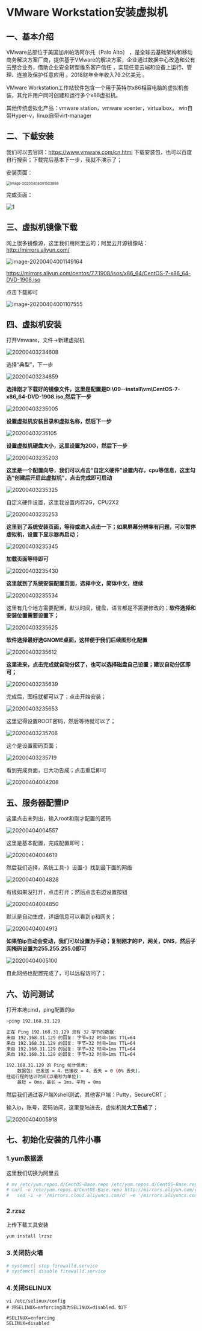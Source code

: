 

# VMware Workstation安装虚拟机

## 一、基本介绍

VMware总部位于美国加州帕洛阿尔托（Palo Alto） ，是全球云基础架构和移动商务解决方案厂商，提供基于VMware的解决方案，企业通过数据中心改造和公有云整合业务，借助企业安全转型维系客户信任 ，实现任意云端和设备上运行、管理、连接及保护任意应用 。2018财年全年收入79.2亿美元  。

VMware Workstation工作站软件包含一个用于英特尔x86相容电脑的虚拟机套装，其允许用户同时创建和运行多个x86虚拟机。

其他传统虚拟化产品：vmware station，vmware vcenter，virtualbox， win自带Hyper-v，linux自带virt-manager

## 二、下载安装

我们可以去官网：https://www.vmware.com/cn.html 下载安装包，也可以百度自行搜索；下载完后基本下一步，我就不演示了；

安装页面：

<img src="02.vmware.assets/image-20200404001503898.png" alt="image-20200404001503898" style="zoom:67%;" />

完成页面：

![1](02.vmware.assets/1.png)

## 三、虚拟机镜像下载

网上很多镜像源，这里我们用阿里云的；阿里云开源镜像站：http://mirrors.aliyun.com/

![image-20200404001149164](02.vmware.assets/image-20200404001149164.png)

https://mirrors.aliyun.com/centos/7.7.1908/isos/x86_64/CentOS-7-x86_64-DVD-1908.iso

点击下载即可

![image-20200404001107555](02.vmware.assets/image-20200404001107555.png)

## 四、虚拟机安装

打开Vmware，文件->新建虚拟机

![20200403234608](02.vmware.assets/20200403234608.png)

选择“典型”，下一步

![20200403234859](02.vmware.assets/20200403234859.png)

**选择刚才下载好的镜像文件，这里是配置是D:\09--install\vm\CentOS-7-x86_64-DVD-1908.iso,然后下一步**

![20200403235005](02.vmware.assets/20200403235005.png)

**设置虚拟机安装目录和虚拟名称，然后下一步**

![20200403235105](02.vmware.assets/20200403235105.png)

**设置虚拟机硬盘大小，这里设置为20G，然后下一步**

![20200403235203](02.vmware.assets/20200403235203.png)

**这里是一个配置向导，我们可以点击“自定义硬件”设置内存，cpu等信息，这里勾选“创建后开启此虚拟机”，点击完成即可启动**

![20200403235325](02.vmware.assets/20200403235325.png)

自定义硬件设置，这里我设置内存2G，CPU2X2

![20200403235253](02.vmware.assets/20200403235253.png)

**这里到了系统安装页面，等待或进入点击一下；如果屏幕分辨率有问题，可以暂停虚拟机，设置下显示器再启动；**

![20200403235345](02.vmware.assets/20200403235345.png)

**加载页面等待即可**

![20200403235430](02.vmware.assets/20200403235430.png)

**这里就到了系统安装配置页面，选择中文，简体中文，继续**

![20200403235534](02.vmware.assets/20200403235534.png)

这里有几个地方需要配置，默认时间，键盘，语言都是不需要修改的；**软件选择和安装位置需要设置下；**

![20200403235625](02.vmware.assets/20200403235625.png)

**软件选择最好选GNOME桌面，这样便于我们后续图形化配置**

![20200403235612](02.vmware.assets/20200403235612.png)

**这里进来，点击完成就自动分区了，也可以选择磁盘自己设置；建议自动分区即可；**

![20200403235639](02.vmware.assets/20200403235639.png)

完成后，图标就都可以了；点击开始安装；

![20200403235653](02.vmware.assets/20200403235653.png)

这里记得设置ROOT密码，然后等待就可以了；

![20200403235706](02.vmware.assets/20200403235706.png)

这个是设置密码页面；

![20200403235719](02.vmware.assets/20200403235719.png)

看到完成页面，已大功告成；点击重启即可

![20200404004208](02.vmware.assets/20200404004208.png)

## 五、服务器配置IP

这里点击未列出，输入root和刚才配置的密码

![20200404004557](02.vmware.assets/20200404004557.png)

这里是基本配置，完成配置即可；

![20200404004619](02.vmware.assets/20200404004619.png)

然后我们选择，系统工具-》设置-》找到最下面的网络

![20200404004828](02.vmware.assets/20200404004828.png)

有线如果没打开，点击打开；然后点击右边设置按钮

![20200404004850](02.vmware.assets/20200404004850.png)

默认是自动生成，详细信息可以看到ip和网关；

![20200404004913](02.vmware.assets/20200404004913.png)

**如果怕ip自动会变动，我们可以设置为手动；复制刚才的IP，网关，DNS，然后子网掩码设置为255.255.255.0即可**

![20200404005100](02.vmware.assets/20200404005100.png)

自此网络也配置完成了，可以远程访问了；

## 六、访问测试

打开本地cmd，ping配置的ip

```bash
>ping 192.168.31.129

正在 Ping 192.168.31.129 具有 32 字节的数据:
来自 192.168.31.129 的回复: 字节=32 时间<1ms TTL=64
来自 192.168.31.129 的回复: 字节=32 时间=1ms TTL=64
来自 192.168.31.129 的回复: 字节=32 时间=1ms TTL=64
来自 192.168.31.129 的回复: 字节=32 时间=1ms TTL=64

192.168.31.129 的 Ping 统计信息:
    数据包: 已发送 = 4，已接收 = 4，丢失 = 0 (0% 丢失)，
往返行程的估计时间(以毫秒为单位):
    最短 = 0ms，最长 = 1ms，平均 = 0ms
```

然后我们通过客户端Xshell测试，其他客户端：Putty，SecureCRT；

输入ip，账号，密码访问，这里登陆进去，虚拟机就**大工告成**了；

![20200404005918](02.vmware.assets/20200404005918.png)

## 七、初始化安装的几件小事

### 1.yum数据源

这里我们切换为阿里云

```bash
# mv /etc/yum.repos.d/CentOS-Base.repo /etc/yum.repos.d/CentOS-Base.repo.backup
# curl -o /etc/yum.repos.d/CentOS-Base.repo http://mirrors.aliyun.com/repo/Centos-7.repo
#   sed -i -e '/mirrors.cloud.aliyuncs.com/d' -e '/mirrors.aliyuncs.com/d' /etc/yum.repos.d/CentOS-Base.repo
```

### 2.rzsz

 上传下载工具安装

```bash
yum install lrzsz
```

### 3.关闭防火墙

```bash
# systemctl stop firewalld.service
# systemctl disable firewalld.service 
```

### 4.关闭SELINUX

```
vi /etc/selinux/config
# 将SELINUX=enforcing改为SELINUX=disabled，如下

#SELINUX=enforcing
SELINUX=disabled
```



